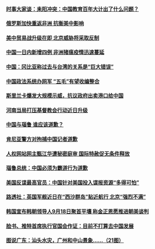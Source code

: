 #### [时事大家谈：耒阳冲突：中国教育百年大计出了什么问题？](../pages/zyyyoeqqvi/4560415.md) 

#### [俄罗斯加快重返非洲 抗衡美中影响](../pages/zyyyoeqqvi/4560395.md) 

#### [美中贸易战升级在即 北京威胁将采取反制](../pages/zyyyoeqqvi/4560304.md) 

#### [中国一日内新增四例 非洲猪瘟疫情迅速蔓延](../pages/zyyyoeqqvi/4560288.md) 

#### [中国：冈比亚称过去与台湾的关系是“巨大错误”](../pages/zyyyoeqqvi/4560243.md) 

#### [中国政法系统办网军 “五毛”有望收编整合](../pages/zyyyoeqqvi/4560222.md) 

#### [斯里兰卡爆发大规模示威，抗议政府出卖港口给中国](../pages/zyyyoeqqvi/4560176.md) 

#### [河南当局打压基督教会行动近日升级](../pages/zyyyoeqqvi/4560167.md) 

#### [中国与瑙鲁 谁应该道歉？ ](../pages/zyyyoeqqvi/4560148.md) 

#### [肯尼亚警方对拘捕中国记者道歉](../pages/zyyyoeqqvi/4560090.md) 

#### [人权网站网主甄江华遭秘密庭审 国际特赦促无条件释放 ](../pages/zyyyoeqqvi/4560032.md) 

#### [瑙鲁总统：中国必须为霸道行为道歉](../pages/zyyyoeqqvi/4559977.md) 

#### [美国反谍最高官员：中国针对美国投入谍报资源“多得可怕”](../pages/zyyyoeqqvi/4559942.md) 

#### [路透社：英国军舰近日在“西沙群岛”贴近航行 北京“强烈不满”](../pages/zyyyoeqqvi/4559910.md) 

#### [韩国宣布韩朝领导人9月18日聚首平壤 称金正恩愿推进朝美谈判](../pages/zyyyoeqqvi/4559888.md) 

#### [脸书、推特首席执行官国会作证：目前不打算去中国发展](../pages/zyyyoeqqvi/4559869.md) 

#### [图说广东：汕头水灾，广州和中山景象……（21图）](../pages/zyyyoeqqvi/4508904.md) 

